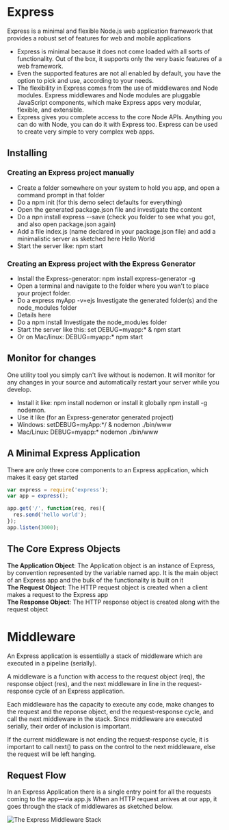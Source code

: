 # Express

Express is a minimal and flexible Node.js web application framework that provides a robust set of features for web and mobile applications

- Express is minimal because it does not come loaded with all sorts of functionality. Out of the box, it supports only the very basic features of a web framework.
- Even the supported features are not all enabled by default, you have the option to pick and use, according to your needs.
- The flexibility in Express comes from the use of middlewares and Node modules. Express middlewares and Node modules are pluggable JavaScript components, which make Express apps very modular, flexible, and extensible.
- Express gives you complete access to the core Node APIs. Anything you can do with Node, you can do it with Express too. Express can be used to create very simple to very complex web apps.

## Installing

### Creating an Express project manually

- Create a folder somewhere on your system to hold you app, and open a command prompt in that folder
- Do a npm init (for this demo select defaults for everything)
- Open the generated package.json file and investigate the content
- Do a npn install express --save (check you folder to see what you got, and also open package.json again)
- Add a file index.js (name declared in your package.json file) and add a minimalistic server as sketched here Hello World
- Start the server like: npm start

### Creating an Express project with the Express Generator

- Install the Express-generator: npm install express-generator -g
- Open a terminal and navigate to the folder where you wan't to place your project folder.
- Do a express myApp -v=ejs Investigate the generated folder(s) and the node_modules folder
- Details here
- Do a npm install Investigate the node_modules folder
- Start the server like this: set DEBUG=myapp:* & npm start
- Or on Mac/linux: DEBUG=myapp:* npm start

## Monitor for changes

One utility tool you simply can't live without is nodemon. It will monitor for any changes in your source and automatically restart your server while you develop.  
- Install it like: npm install nodemon or install it globally npm install -g nodemon.
- Use it like (for an Express-generator generated project)
- Windows: setDEBUG=myApp:*/ & nodemon ./bin/www
- Mac/Linux: DEBUG=myapp:* nodemon ./bin/www

## A Minimal Express Application

There are only three core components to an Express application, which makes it easy get started
```js
var express = require('express');
var app = express();

app.get('/', function(req, res){
  res.send('hello world');
});
app.listen(3000); 
```

## The Core Express Objects

**The Application Object**: The Application object is an instance of Express, by convention represented by the variable named app. It is the main object of an Express app and the bulk of the functionality is built on it  
**The Request Object**: The HTTP request object is created when a client makes a request to the Express app  
**The Response Object**: The HTTP response object is created along with the request object

# Middleware

An Express application is essentially a stack of middleware which are executed in a pipeline (serially).

A middleware is a function with access to the request object (req), the response object (res), and the next middleware in line in the request-response cycle of an Express application.

Each middleware has the capacity to execute any code, make changes to the request and the reponse object, end the request-response cycle, and call the next middleware in the stack. Since middleware are executed serially, their order of inclusion is important.

If the current middleware is not ending the request-response cycle, it is important to call next() to pass on the control to the next middleware, else the request will be left hanging.

## Request Flow

In an Express Application there is a single entry point for all the requests coming to the app—via app.js When an HTTP request arrives at our app, it goes through the stack of middlewares as sketched below.

![The Express Middleware Stack](https://encrypted-tbn0.gstatic.com/images?q=tbn:ANd9GcQi-CsmZT4QLnOp6pUaKrYUL3qM1EJPpYlzinrnLGFjlh2apl_Y)